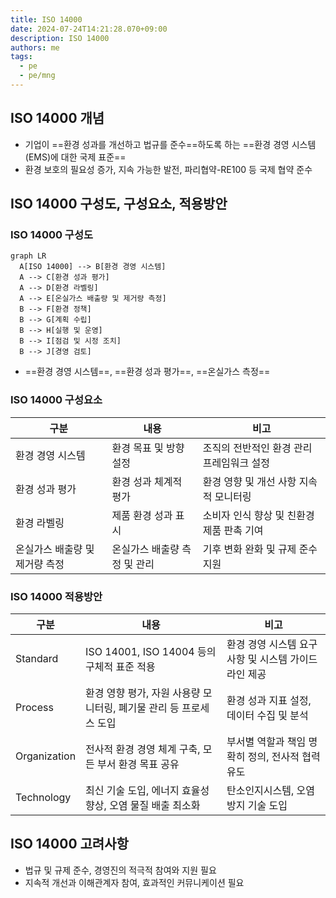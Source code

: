 ```yaml
---
title: ISO 14000
date: 2024-07-24T14:21:28.070+09:00
description: ISO 14000
authors: me
tags:
  - pe
  - pe/mng
---
```


## ISO 14000 개념

- 기업이 ==환경 성과를 개선하고 법규를 준수==하도록 하는 ==환경 경영 시스템(EMS)에 대한 국제 표준==
- 환경 보호의 필요성 증가, 지속 가능한 발전, 파리협약-RE100 등 국제 협약 준수

## ISO 14000 구성도, 구성요소, 적용방안

### ISO 14000 구성도

```mermaid
graph LR
  A[ISO 14000] --> B[환경 경영 시스템]
  A --> C[환경 성과 평가]
  A --> D[환경 라벨링]
  A --> E[온실가스 배출량 및 제거량 측정]
  B --> F[환경 정책]
  B --> G[계획 수립]
  B --> H[실행 및 운영]
  B --> I[점검 및 시정 조치]
  B --> J[경영 검토]
```

- ==환경 경영 시스템==, ==환경 성과 평가==, ==온실가스 측정==

### ISO 14000 구성요소

| 구분 | 내용 | 비고 |
| --- | --- | --- |
| 환경 경영 시스템 | 환경 목표 및 방향 설정 | 조직의 전반적인 환경 관리 프레임워크 설정 |
| 환경 성과 평가 | 환경 성과 체계적 평가 | 환경 영향 및 개선 사항 지속적 모니터링 |
| 환경 라벨링 | 제품 환경 성과 표시 | 소비자 인식 향상 및 친환경 제품 판촉 기여 |
| 온실가스 배출량 및 제거량 측정 | 온실가스 배출량 측정 및 관리 | 기후 변화 완화 및 규제 준수 지원 |

### ISO 14000 적용방안

| 구분 | 내용 | 비고 |
| --- | --- | --- |
| Standard | ISO 14001, ISO 14004 등의 구체적 표준 적용 | 환경 경영 시스템 요구사항 및 시스템 가이드라인 제공 |
| Process | 환경 영향 평가, 자원 사용량 모니터링, 폐기물 관리 등 프로세스 도입 | 환경 성과 지표 설정, 데이터 수집 및 분석 |
| Organization | 전사적 환경 경영 체계 구축, 모든 부서 환경 목표 공유 | 부서별 역할과 책임 명확히 정의, 전사적 협력 유도 |
| Technology | 최신 기술 도입, 에너지 효율성 향상, 오염 물질 배출 최소화 | 탄소인지시스템, 오염 방지 기술 도입 |

## ISO 14000 고려사항

- 법규 및 규제 준수, 경영진의 적극적 참여와 지원 필요
- 지속적 개선과 이해관계자 참여, 효과적인 커뮤니케이션 필요
